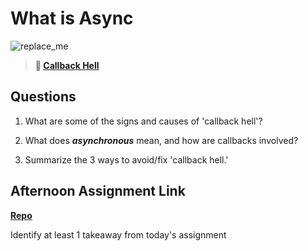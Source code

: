 # What is Async

![replace_me](https://codeworks.blob.core.windows.net/public/assets/img/illustrations/placeholder.svg)

> **📖 [Callback Hell](https://codeworksacademy.com/fs-student-guide/resources/wk4/01-Callbacks)**

## Questions

1. What are some of the signs and causes of 'callback hell'?

2. What does ***asynchronous*** mean, and how are callbacks involved?

3. Summarize the 3 ways to avoid/fix 'callback hell.'

## Afternoon Assignment Link

**[Repo](https://github.com/jsphbowers/<ASSIGNMENT_REPO>)**

Identify at least 1 takeaway from today's assignment
